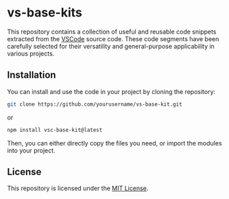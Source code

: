 
# vs-base-kits

This repository contains a collection of useful and reusable code snippets extracted from the [VSCode](https://github.com/Microsoft/vscode) source code. These code segments have been carefully selected for their versatility and general-purpose applicability in various projects. 


## Installation

You can install and use the code in your project by cloning the repository:

```bash
git clone https://github.com/yourusername/vs-base-kit.git
```

or

```bash
npm install vsc-base-kit@latest
```

Then, you can either directly copy the files you need, or import the modules into your project.


## License

This repository is licensed under the [MIT License](LICENSE).
